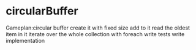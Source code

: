 # circularBuffer
Gameplan:circular buffer     create it with fixed size     add to it     read the oldest item in it     iterate over the whole collection with foreach write tests write implementation
